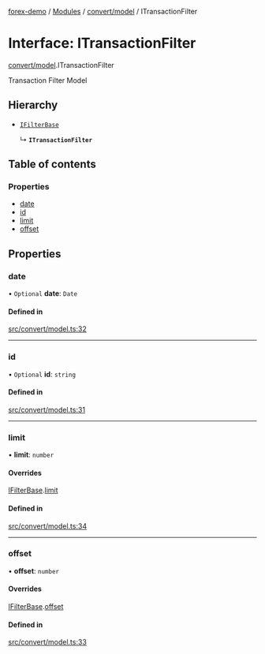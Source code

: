 [forex-demo](../README.md) / [Modules](../modules.md) / [convert/model](../modules/convert_model.md) / ITransactionFilter

# Interface: ITransactionFilter

[convert/model](../modules/convert_model.md).ITransactionFilter

Transaction Filter Model

## Hierarchy

- [`IFilterBase`](lib_model.IFilterBase.md)

  ↳ **`ITransactionFilter`**

## Table of contents

### Properties

- [date](convert_model.ITransactionFilter.md#date)
- [id](convert_model.ITransactionFilter.md#id)
- [limit](convert_model.ITransactionFilter.md#limit)
- [offset](convert_model.ITransactionFilter.md#offset)

## Properties

### date

• `Optional` **date**: `Date`

#### Defined in

[src/convert/model.ts:32](https://github.com/suphero/forex-demo/blob/3cd49dc/src/convert/model.ts#L32)

---

### id

• `Optional` **id**: `string`

#### Defined in

[src/convert/model.ts:31](https://github.com/suphero/forex-demo/blob/3cd49dc/src/convert/model.ts#L31)

---

### limit

• **limit**: `number`

#### Overrides

[IFilterBase](lib_model.IFilterBase.md).[limit](lib_model.IFilterBase.md#limit)

#### Defined in

[src/convert/model.ts:34](https://github.com/suphero/forex-demo/blob/3cd49dc/src/convert/model.ts#L34)

---

### offset

• **offset**: `number`

#### Overrides

[IFilterBase](lib_model.IFilterBase.md).[offset](lib_model.IFilterBase.md#offset)

#### Defined in

[src/convert/model.ts:33](https://github.com/suphero/forex-demo/blob/3cd49dc/src/convert/model.ts#L33)
